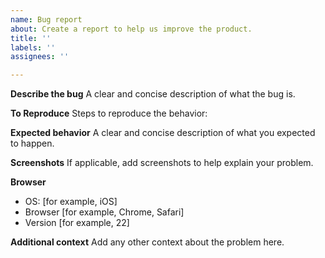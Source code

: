 ```yaml
---
name: Bug report
about: Create a report to help us improve the product.
title: ''
labels: ''
assignees: ''

---
```


**Describe the bug**
A clear and concise description of what the bug is.

**To Reproduce**
Steps to reproduce the behavior:

<!--
  If possible, share a runnable snippet on StackBlitz by following the steps below:

  1. Find an example in [the documentation](http://www.telerik.com/kendo-vue-ui/components/) that looks similar to your case.
  2. Open it in StackBlitz by using the **OPEN IN STACKBLITZ** button.
  3. Modify the snippet so that the issue is reproducible in it. Try to include the minimum amount of code possible.
  4. Save the snippet by using the blue **FORK** button at the top.
  5. Copy the link from the address bar of the browser.
-->

**Expected behavior**
A clear and concise description of what you expected to happen.

**Screenshots**
If applicable, add screenshots to help explain your problem.

**Browser**
 - OS: [for example, iOS]
 - Browser [for example, Chrome, Safari]
 - Version [for example, 22]

**Additional context**
Add any other context about the problem here.

<!--
  For local projects, paste the output from `npm ls --depth 0` below.
  Omit this step if the problem is reproducible on our demo site.

  Be sure to wrap the output in a code block, for example:
  ```
  <insert output here>
  ```
-->

